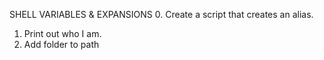SHELL VARIABLES & EXPANSIONS
0. Create a script that creates an alias.
1. Print out who I am.
2. Add folder to path
